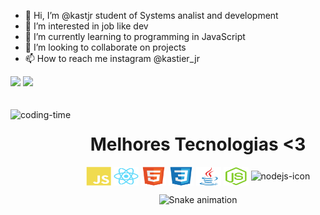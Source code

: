 - 👋 Hi, I’m @kastjr student of Systems analist and development 
- 👀 I’m interested in job like dev 
- 🌱 I’m currently learning to programming in JavaScript 
- 💞️ I’m looking to collaborate on  projects
- 📫 How to reach me  instagram @kastier_jr

<div>
  
  <img  height="180em" src="https://github-readme-stats.vercel.app/api?username=kastjr&show_icons=true&theme=cobalt&include_all_commits=true&count_private=true"/>
  <img  height="180em" src="https://github-readme-stats.vercel.app/api/top-langs/?username=kastjr&layout=compact&langs_count=16&theme=cobalt"/>
</div>
<br>

<div  align="center"> 
  <div style="display: inline_block"><br>
    <img align="left" height="250" alt="coding-time" src="code.gif">
    <h1 align="center">Melhores Tecnologias <3</h1>
    <img align="center" height="30" width="40" alt="js-icon"  src="https://raw.githubusercontent.com/devicons/devicon/master/icons/javascript/javascript-plain.svg">
    <img align="center" height="30" width="40" alt="react-icon" src="https://raw.githubusercontent.com/devicons/devicon/master/icons/react/react-original.svg">
    <img align="center" height="30" width="40" alt="html-icon" src="https://raw.githubusercontent.com/devicons/devicon/master/icons/html5/html5-original.svg">
    <img align="center" height="30" width="40" alt="css-icon" src="https://raw.githubusercontent.com/devicons/devicon/master/icons/css3/css3-original.svg">
    <img align="center" height="30" width="40" alt="c-icon" src="https://raw.githubusercontent.com/devicons/devicon/master/icons/java/java-original.svg">
    <img align="center" height="30" width="40" alt="nodejs-icon" src="https://raw.githubusercontent.com/devicons/devicon/master/icons/nodejs/nodejs-original.svg">
    <img align="center" height="30" width="40" alt="nodejs-icon" src="https://raw.githubusercontent.com/jmnote/z-icons/master/svg/cpp.svg">
   </div>
    
![Snake animation](https://github.com/kastjr/kastjr/blob/output/github-contribution-grid-snake.svg)

<!---
kastjr/kastjr is a ✨ special ✨ repository because its `README.md` (this file) appears on your GitHub profile.
You can click the Preview link to take a look at your changes.
--->
